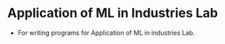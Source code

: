 # Application of ML in Industries Lab

- For writing programs for Application of ML in industries Lab.
